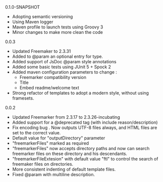 0.1.0-SNAPSHOT
- Adopting semantic versioning
- Using Maven logger
- Maven profile to launch tests using Groovy 3
- Minor changes to make more clean the code

0.0.3

- Updated Freemaker to 2.3.31
- Added to @param an optional entry for type.
- Added support of JsDoc @param style annotations
- Added some basic tests using JUnit 5 + Spock 2
- Added maven configuration parameters to change :
    - Freemarker compatibility version
    - Title
    - Embed readme/welcome text
- Strong refactor of templates to adopt a modern style, without using
    framesets.

0.0.2

- Updated Freemarker from 2.3.17 to 2.3.26-incubating
- Added support for a @deprecated tag (with include reason/description)
- Fix encoding bug . Now outputs UTF-8 files always, and HTML files are set to the correct value.
- Default value for "outputDirectory" parameter
- "freemarkerFiles" marked as required
- "freemarkerFiles" now accepts directory paths and now can search freemarker files on these directory and his descendants.
- "freemarkerFileExtesion" with default value "ftl" to control the search of freemaker files on directories.
- More consistent indenting of default template files.
- Fixed @param with multiline description.
